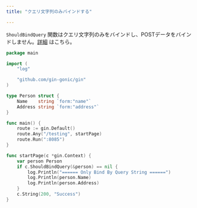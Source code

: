 ```yaml
---
title: "クエリ文字列のみバインドする"

---
```


`ShouldBindQuery` 関数はクエリ文字列のみをバインドし、POSTデータをバインドしません。[詳細](https://github.com/gin-gonic/gin/issues/742#issuecomment-315953017) はこちら。

```go
package main

import (
	"log"

	"github.com/gin-gonic/gin"
)

type Person struct {
	Name    string `form:"name"`
	Address string `form:"address"`
}

func main() {
	route := gin.Default()
	route.Any("/testing", startPage)
	route.Run(":8085")
}

func startPage(c *gin.Context) {
	var person Person
	if c.ShouldBindQuery(&person) == nil {
		log.Println("====== Only Bind By Query String ======")
		log.Println(person.Name)
		log.Println(person.Address)
	}
	c.String(200, "Success")
}

```

